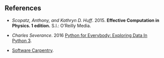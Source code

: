 ## References

* *Scopatz, Anthony, and Kathryn D. Huff*. 2015. **Effective Computation in Physics. 1 edition.** S.l.: O’Reilly Media.

* *Charles Severance*. 2016 [Python for Everybody: Exploring Data In Python 3](http://www.pythonlearn.com/book.php).

* [Software Carpentry](https://software-carpentry.org/).
 